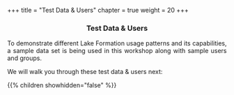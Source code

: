 +++
title = "Test Data & Users"
chapter = true
weight = 20
+++
<center><h3>Test Data & Users</h3></center>

<div style="text-align: justify">

To demonstrate different Lake Formation usage patterns and its capabilities, a sample data set is being used in this workshop along with sample users and groups. <br /> 

We will walk you through these test data & users next:

{{% children showhidden="false" %}}

</div>
